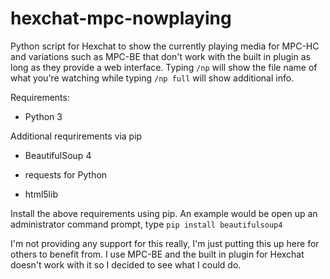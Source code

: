 # hexchat-mpc-nowplaying
Python script for Hexchat to show the currently playing media for MPC-HC and variations such as MPC-BE that don't work with the built in plugin as long as they provide a web interface. Typing ``/np`` will show the file name of what you're watching while typing ``/np full`` will show additional info.

Requirements:

* Python 3

Additional requrirements via pip

* BeautifulSoup 4

* requests for Python

* html5lib

Install the above requirements using pip. An example would be open up an administrator command prompt, type ``pip install beautifulsoup4``

I'm not providing any support for this really, I'm just putting this up here for others to benefit from. I use MPC-BE and the built in plugin for Hexchat doesn't work with it so I decided to see what I could do.
